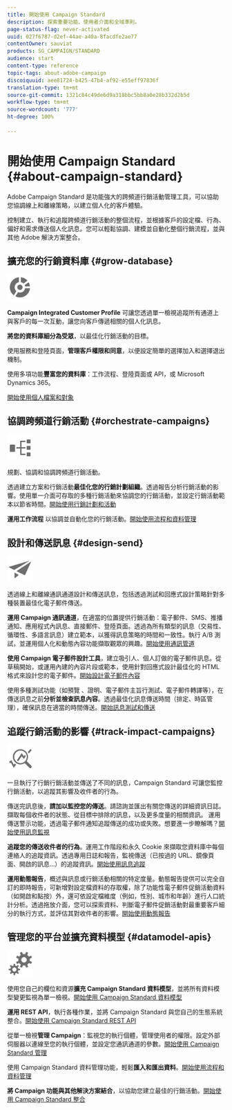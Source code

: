 ```yaml
---
title: 開始使用 Campaign Standard
description: 探索重要功能、使用者介面和全域準則。
page-status-flag: never-activated
uuid: 027f6787-d2ef-44ae-a40a-8facdfe2ae77
contentOwner: sauviat
products: SG_CAMPAIGN/STANDARD
audience: start
content-type: reference
topic-tags: about-adobe-campaign
discoiquuid: aee81724-b425-47b4-af92-e55eff97836f
translation-type: tm+mt
source-git-commit: 1321c84c49de6d9a318bbc5bb8a0e28b332d2b5d
workflow-type: tm+mt
source-wordcount: '777'
ht-degree: 100%

---
```



# 開始使用 Campaign Standard {#about-campaign-standard}

Adobe Campaign Standard 是功能強大的跨頻道行銷活動管理工具，可以協助您協調線上和離線策略，以建立個人化的客戶體驗。

控制建立、執行和追蹤跨頻道行銷活動的整個流程，並根據客戶的設定檔、行為、偏好和需求傳送個人化訊息。您可以輕鬆協調、建模並自動化整個行銷流程，並與其他 Adobe 解決方案整合。

## 擴充您的行銷資料庫 {#grow-database}

<img width="60px" alt="條件" src="assets/icon_segment.svg"/>

**Campaign Integrated Customer Profile** 可讓您透過單一檢視追蹤所有通道上與客戶的每一次互動，讓您向客戶傳遞相關的個人化訊息。

**將您的資料庫細分為受眾**，以最佳化行銷活動的目標。

使用服務和登陸頁面，**管理客戶權限和同意**，以便設定簡單的選擇加入和選擇退出機制。

使用多項功能&#x200B;**豐富您的資料庫**：工作流程、登陸頁面或 API，或 Microsoft Dynamics 365。

[開始使用個人檔案和對象](../../audiences/using/get-started-profiles-and-audiences.md)

## 協調跨頻道行銷活動 {#orchestrate-campaigns}

<img width="60px" alt="條件" src="assets/icon_workflows.svg"/>

規劃、協調和協調跨頻道行銷活動。

透過建立方案和行銷活動&#x200B;**最佳化您的行銷計劃組織**。透過報告分析行銷活動的影響。使用單一介面可存取的多種行銷活動來協調您的行銷活動，並設定行銷活動範本以節省時間。[開始使用行銷計劃和活動](../../start/using/programs-and-campaigns.md)

**運用工作流程** 以協調並自動化您的行銷活動。[開始使用流程和資料管理](../../automating/using/get-started-workflows.md)

## 設計和傳送訊息 {#design-send}

<img width="60px" alt="條件" src="assets/icon_send.svg"/>

透過線上和離線通訊通道設計和傳送訊息，包括透過測試和回應式設計策略針對多種裝置最佳化電子郵件傳送。

**運用 Campaign 通訊通道**，在適當的位置提供行銷活動：電子郵件、SMS、推播通知、應用程式內訊息、直接郵件、登陸頁面。透過為所有類型的訊息（交易性、循環性、多語言訊息）建立範本，以獲得訊息策略的時間和一致性。執行 A/B 測試，並運用個人化和動態內容功能擷取觀眾的興趣。[開始使用通訊管道](../../channels/using/get-started-communication-channels.md)

**使用 Campaign 電子郵件設計工具**，建立吸引人、個人訂做的電子郵件訊息。從草稿開始，或運用內建的內容片段或範本，使用針對回應式設計最佳化的 HTML 格式來設計您的電子郵件。[開始設計電子郵件內容](../../designing/using/designing-content-in-adobe-campaign.md)

使用多種測試功能（如預覽 、證明、電子郵件主旨行測試、電子郵件轉譯等），在傳送訊息之前&#x200B;**分析並檢查訊息內容**。透過最佳化訊息傳送時間（排定、時區管理），確保訊息在適當的時間傳送。[開始訊息測試和傳送](../../sending/using/get-started-sending-messages.md)

## 追蹤行銷活動的影響 {#track-impact-campaigns}

<img width="60px" alt="條件" src="assets/icon_report.svg"/>

一旦執行了行銷行銷活動並傳送了不同的訊息，Campaign Standard 可讓您監控行銷活動，以追蹤其影響及收件者的行為。

傳送完訊息後，**請加以監控您的傳送**。請諮詢並匯出有關您傳送的詳細資訊日誌。擷取每個收件者的狀態、從目標中排除的訊息，以及更多度量的相關資訊。
運用傳送警示功能，透過電子郵件通知追蹤傳送的成功或失敗。想要進一步瞭解嗎？[開始使用訊息監視](../../sending/using/monitoring-a-delivery.md)

**追蹤您的傳送收件者的行為**。運用工作階段和永久 Cookie 來擷取您資料庫中每個連絡人的追蹤資訊。透過專用日誌和報告，監視傳送（已按過的 URL、鏡像頁面、開啟的訊息…）的追蹤資訊。[開始使用訊息追蹤](../../sending/using/tracking-messages.md)

**運用動態報告**，概述與訊息或行銷活動相關的特定度量。動態報告提供可以完全自訂的即時報告，可新增對設定檔資料的存取權，除了功能性電子郵件促銷活動資料（如開啟和點按）外，還可依設定檔維度（例如，性別、城市和年齡）進行人口統計分析。透過拖放介面，您可以探索資料、判斷電子郵件促銷活動對最重要客戶細分的執行方式，並評估其對收件者的影響。[開始使用動態報告](../../reporting/using/about-dynamic-reports.md)

## 管理您的平台並擴充資料模型 {#datamodel-apis}

<img width="60px" alt="條件" src="assets/icon_admin.svg"/>

使用您自己的欄位和資源&#x200B;**擴充 Campaign Standard 資料模型**，並將所有資料模型變更監視為單一檢視。[開始使用 Campaign Standard 資料模型](../../developing/using/get-started-data-model.md)

**運用 REST API**，執行各種作業，並將 Campaign Standard 與您自己的生態系統整合。[開始使用 Campaign Standard REST API](../../api/using/get-started-apis.md)

從單一檢視&#x200B;**管理 Campaign**：監視您的執行個體，管理使用者的權限。設定外部伺服器以連線至您的執行個體，並設定您通訊通道的參數。[開始使用 Campaign Standard 管理](../../administration/using/get-started-campaign-administration.md)

使用 Campaign Standard 資料管理功能，輕鬆&#x200B;**匯入和匯出資料**。[開始使用流程和資料管理](../../automating/using/get-started-workflows.md)

**將 Campaign 功能與其他解決方案結合**，以協助您建立最佳的行銷活動。[開始使用 Campaign Standard 整合](../../integrating/using/get-started-campaign-integrations.md)

